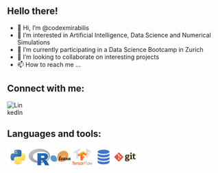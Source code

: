 ## Hello there!
- 👋 Hi, I’m @codexmirabilis
- 👀 I’m interested in Artificial Intelligence, Data Science and Numerical Simulations
- 🌱 I’m currently participating in a Data Science Bootcamp in Zurich
- 💞️ I’m looking to collaborate on interesting projects
- 📫 How to reach me ...

## Connect with me:

[<img align="left" alt="LinkedIn" width="40px" src="https://cdn.jsdelivr.net/npm/simple-icons@v5/icons/linkedin.svg" />](https://www.linkedin.com/in/eduardo-aguilar-moreno-9875b03/)
<br>
<br>



## Languages and tools:

<img align="left" alt="Python" width="50px" src="https://raw.githubusercontent.com/github/explore/80688e429a7d4ef2fca1e82350fe8e3517d3494d/topics/python/python.png" />
<img align="left" alt="R" width="50px" src="https://raw.githubusercontent.com/github/explore/80688e429a7d4ef2fca1e82350fe8e3517d3494d/topics/r/r.png" />
<img align="left" alt="Sklearn" width="50px" src="https://raw.githubusercontent.com/github/explore/80688e429a7d4ef2fca1e82350fe8e3517d3494d/topics/scikit-learn/scikit-learn.png" />
<img align="left" alt="TensorFlow" width="50px" src="https://raw.githubusercontent.com/github/explore/80688e429a7d4ef2fca1e82350fe8e3517d3494d/topics/tensorflow/tensorflow.png" />
<img align="left" alt="SQL" width="50px" src="https://raw.githubusercontent.com/github/explore/80688e429a7d4ef2fca1e82350fe8e3517d3494d/topics/sql/sql.png" />
<img align="left" alt="Git" width="50px" src="https://raw.githubusercontent.com/github/explore/80688e429a7d4ef2fca1e82350fe8e3517d3494d/topics/git/git.png" />


<!---
codexmirabilis/codexmirabilis is a ✨ special ✨ repository because its `README.md` (this file) appears on your GitHub profile.
You can click the Preview link to take a look at your changes.
--->

